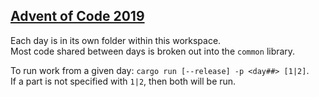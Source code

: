 ## [Advent of Code 2019](https://adventofcode.com/2019)  
Each day is in its own folder within this workspace.  
Most code shared between days is broken out into the `common` library.

To run work from a given day: `cargo run [--release] -p <day##> [1|2]`.  
If a part is not specified with `1|2`, then both will be run.